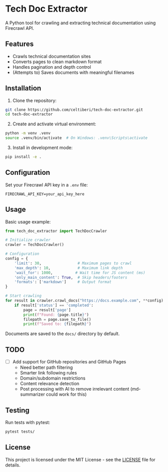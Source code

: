 # Tech Doc Extractor

A Python tool for crawling and extracting technical documentation using Firecrawl API.

## Features

- Crawls technical documentation sites
- Converts pages to clean markdown format
- Handles pagination and depth control
- (Attempts to) Saves documents with meaningful filenames

## Installation

1. Clone the repository:
```bash
git clone https://github.com/celtiberi/tech-doc-extractor.git
cd tech-doc-extractor
```

2. Create and activate virtual environment:
```bash
python -m venv .venv
source .venv/bin/activate  # On Windows: .venv\Scripts\activate
```

3. Install in development mode:
```bash
pip install -e .
```

## Configuration

Set your Firecrawl API key in a `.env` file:
```
FIRECRAWL_API_KEY=your_api_key_here
```

## Usage

Basic usage example:
```python
from tech_doc_extractor import TechDocCrawler

# Initialize crawler
crawler = TechDocCrawler()

# Configuration
config = {
    'limit': 30,                # Maximum pages to crawl
    'max_depth': 10,            # Maximum link depth
    'wait_for': 1000,          # Wait time for JS content (ms)
    'only_main_content': True,  # Skip headers/footers
    'formats': ['markdown']     # Output format
}

# Start crawling
for result in crawler.crawl_docs("https://docs.example.com", **config):
    if result['status'] == 'completed':
        page = result['page']
        print(f"Found: {page.title}")
        filepath = page.save_to_file()
        print(f"Saved to: {filepath}")
```

Documents are saved to the `docs/` directory by default.

## TODO

- [ ] Add support for GitHub repositories and GitHub Pages
  - Need better path filtering
  - Smarter link following rules
  - Domain/subdomain restrictions
  - Content relevance detection
  - Post processing with AI to remove irrelevant content (md-summarizer could work for this)

## Testing

Run tests with pytest:
```bash
pytest tests/
```

## License

This project is licensed under the MIT License - see the [LICENSE](LICENSE) file for details.
